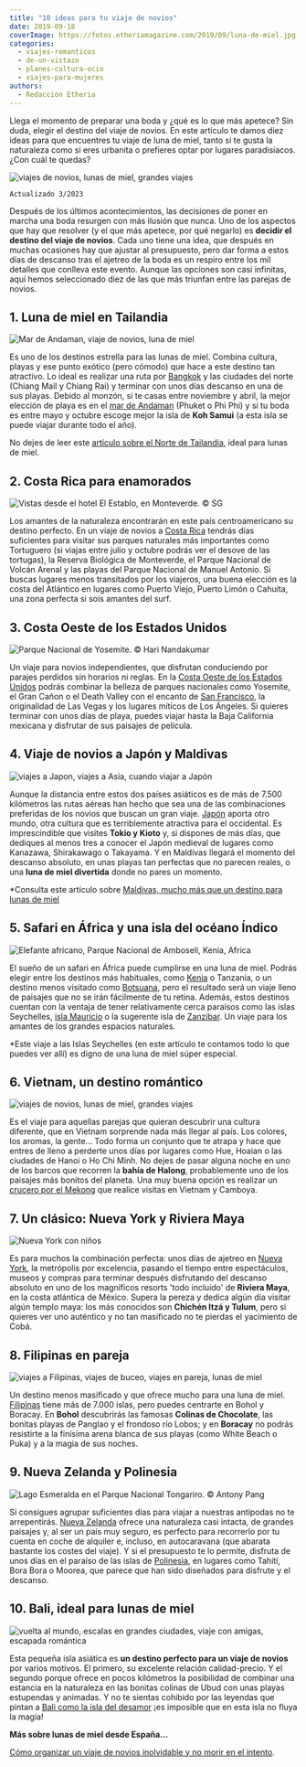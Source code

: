```yaml
---
title: "10 ideas para tu viaje de novios"
date: 2019-09-18
coverImage: https://fotos.etheriamagazine.com/2019/09/luna-de-miel.jpg
categories: 
  - viajes-romanticos
  - de-un-vistazo
  - planes-cultura-ocio
  - viajes-para-mujeres
authors: 
  - Redacción Etheria
---
```


Llega el momento de preparar una boda y ¿qué es lo que más apetece? Sin duda, elegir el 
destino del viaje de novios. En este artículo te damos diez ideas para que encuentres tu 
viaje de luna de miel, tanto si te gusta la naturaleza como si eres urbanita o prefieres 
optar por lugares paradisiacos. ¿Con cuál te quedas? 

![viajes de novios, lunas de miel, grandes viajes](https://fotos.etheriamagazine.com/2019/09/viajes-de-novios.jpg "¿Has elegido ya el destino de tu luna de miel? © Tatiana Gonzales")

```
Actualizado 3/2023
```

Después de los últimos acontecimientos, las decisiones de poner en marcha una boda 
resurgen con más ilusión que nunca. Uno de los aspectos que hay que resolver (y el que 
más apetece, por qué negarlo) es **decidir el destino del viaje de novios**. Cada uno 
tiene una idea, que después en muchas ocasiones hay que ajustar al presupuesto, pero dar 
forma a estos días de descanso tras el ajetreo de la boda es un respiro entre los mil 
detalles que conlleva este evento. Aunque las opciones son casi infinitas, aquí hemos 
seleccionado diez de las que más triunfan entre las parejas de novios. 

## 1\. Luna de miel en Tailandia

![Mar de Andaman, viaje de novios, luna de miel](https://fotos.etheriamagazine.com/2018/05/7-Playa-desierta-mar-Andaman.jpg "Playa desierta en el mar de Andaman. © SG")

Es uno de los destinos estrella para las lunas de miel. Combina cultura, playas y ese 
punto exótico (pero cómodo) que hace a este destino tan atractivo. Lo ideal es realizar 
una ruta por [Bangkok](https://etheriamagazine.com/2018/06/28/tres-dias-en-bangkok/) y 
las ciudades del norte (Chiang Mail y Chiang Rai) y terminar con unos días descanso en 
una de sus playas. Debido al monzón, si te casas entre noviembre y abril, la mejor 
elección de playa es en el [mar de 
Andaman](https://etheriamagazine.com/2018/06/16/viaje-parejas-mar-de-andaman/) (Phuket o 
Phi Phi) y si tu boda es entre mayo y octubre escoge mejor la isla de **Koh Samui** (a 
esta isla se puede viajar durante todo el año). 

No dejes de leer este [artículo sobre el Norte de 
Tailandia](https://etheriamagazine.com/2021/01/08/chiang-mai-explora-en-3-dias-la-tailandia-mas-espiritual/), 
ideal para lunas de miel. 

## 2\. Costa Rica para enamorados

![](https://fotos.etheriamagazine.com/2018/05/Costa-Rica-Monteverde-hotel-El-Establo.jpg "Vistas desde el hotel El Establo, en Monteverde. © SG")

Los amantes de la naturaleza encontrarán en este país centroamericano su destino 
perfecto. En un viaje de novios a [Costa Rica](https://www.visitcostarica.com/es) 
tendrás días suficientes para visitar sus parques naturales más importantes como 
Tortuguero (si viajas entre julio y octubre podrás ver el desove de las tortugas), la 
Reserva Biológica de Monteverde, el Parque Nacional de Volcán Arenal y las playas del 
Parque Nacional de Manuel Antonio. Si buscas lugares menos transitados por los viajeros, 
una buena elección es la costa del Atlántico en lugares como Puerto Viejo, Puerto Limón 
o Cahuita, una zona perfecta si sois amantes del surf. 

## 3\. Costa Oeste de los Estados Unidos

![](https://fotos.etheriamagazine.com/2019/09/viajes-novios-yosemite.jpg "Parque Nacional de Yosemite. © Hari Nandakumar")

Un viaje para novios independientes, que disfrutan conduciendo por parajes perdidos sin 
horarios ni reglas. En la [Costa Oeste de los Estados 
Unidos](https://etheriamagazine.com/2019/07/18/ruta-california-por-el-lejano-oeste-americano/) 
podrás combinar la belleza de parques nacionales como Yosemite, el Gran Cañon o el Death 
Valley con el encanto de [San 
Francisco](https://etheriamagazine.com/2018/07/12/10-visitas-imprescindibles-en-san-francisco/), 
la originalidad de Las Vegas y los lugares míticos de Los Ángeles. Si quieres terminar 
con unos días de playa, puedes viajar hasta la Baja California mexicana y disfrutar de 
sus paisajes de película. 

## 4\. Viaje de novios a Japón y Maldivas

![viajes a Japon, viajes a Asia, cuando viajar a Japón](https://fotos.etheriamagazine.com/2019/06/Preparar-viaje-Japon-primavera.jpg "Camino del Filósofo en Kioto. © SG")

Aunque la distancia entre estos dos países asiáticos es de más de 7.500 kilómetros las 
rutas aéreas han hecho que sea una de las combinaciones preferidas de los novios que 
buscan un gran viaje. [Japón](https://etheriamagazine.com/2019/06/18/como-organizar-un-viaje-a-japon/) 
aporta otro mundo, otra cultura que es terriblemente atractiva para el occidental. Es 
imprescindible que visites **Tokio y Kioto** y, si dispones de más días, que dediques al 
menos tres a conocer el Japón medieval de lugares como Kanazawa, Shirakawago o Takayama. 
Y en Maldivas llegará el momento del descanso absoluto, en unas playas tan perfectas que 
no parecen reales, o una **luna de miel divertida** donde no pares un momento. 

\*Consulta este artículo sobre [Maldivas, mucho más que un destino para lunas de 
miel](https://etheriamagazine.com/2021/03/23/guia-que-hacer-en-maldivas-buceo-surf/) 

## 5\. Safari en África y una isla del océano Índico

![Elefante africano, Parque Nacional de Amboseli, Kenia, Africa](https://fotos.etheriamagazine.com/2018/10/elefantes-amboseli-viaje-mujeres-kenia.jpg "Elefante en el Parque Nacional Amboseli (Kenia).")

El sueño de un safari en África puede cumplirse en una luna de miel. Podrás elegir entre 
los destinos más habituales, como [Kenia](https://etheriamagazine.com/2018/10/25/10-flechazos-para-viajar-a-kenia/) 
o Tanzania, o un destino menos visitado como [Botsuana](https://etheriamagazine.com/2018/11/22/botsuana-10-razones-para-sentirte-la-reina-de-africa/), 
pero el resultado será un viaje lleno de paisajes que no se irán fácilmente de tu 
retina. Además, estos destinos cuentan con la ventaja de tener relativamente cerca 
paraísos como las islas Seychelles, [isla 
Mauricio](https://etheriamagazine.com/2019/03/26/viajes-mujeres-mejores-planes-en-mauricio/) 
o la sugerente isla de [Zanzíbar](https://etheriamagazine.com/2018/11/30/mujeres-que-viajan-a-zanzibar-que-ver-en-tanzania/). 
Un viaje para los amantes de los grandes espacios naturales. 

\*Este viaje a las Islas Seychelles (en este artículo te contamos todo lo que puedes ver 
allí) es digno de una luna de miel súper especial. 

## 6\. Vietnam, un destino romántico

![viajes de novios, lunas de miel, grandes viajes](https://fotos.etheriamagazine.com/2019/09/viajes-novios-vietnam.jpg "Paisaje de arrozales del norte de Vietnam. © Peter Hammer")

Es el viaje para aquellas parejas que quieran descubrir una cultura diferente, que en 
Vietnam sorprende nada más llegar al país. Los colores, los aromas, la gente... Todo 
forma un conjunto que te atrapa y hace que entres de lleno a perderte unos días por 
lugares como Hue, Hoaian o las ciudades de Hanoi o Ho Chi Minh. No dejes de pasar alguna 
noche en uno de los barcos que recorren la **bahía de Halong**, probablemente uno de los 
paisajes más bonitos del planeta. Una muy buena opción es realizar un [crucero por el 
Mekong](https://etheriamagazine.com/2019/09/13/crucero-por-el-mekong-excursiones-vietnam-y-camboya/) 
que realice visitas en Vietnam y Camboya. 

## 7\. Un clásico: Nueva York y Riviera Maya

![Nueva York con niños](https://fotos.etheriamagazine.com/2018/05/2-Nueva-York-Central-Park.jpg "Lago de Central Park, en Nueva York. © SG")

Es para muchos la combinación perfecta: unos días de ajetreo en [Nueva 
York](https://etheriamagazine.com/2019/05/17/viaje-con-amigas-nueva-york-primavera/), la 
metrópolis por excelencia, pasando el tiempo entre espectáculos, museos y compras para 
terminar después disfrutando del descanso absoluto en uno de los magníficos resorts 
'todo incluido' de **Riviera Maya**, en la costa atlántica de México. Supera la pereza y 
dedica algún día visitar algún templo maya: los más conocidos son **Chichén Itzá y 
Tulum**, pero si quieres ver uno auténtico y no tan masificado no te pierdas el 
yacimiento de Cobá. 

## 8\. Filipinas en pareja

![viajes a Filipinas, viajes de buceo, viajes en pareja, lunas de miel](https://fotos.etheriamagazine.com/2019/05/Filipinas-bohol-playa.jpg "Playa de la isla de Bohol.")

Un destino menos masificado y que ofrece mucho para una luna de miel. [Filipinas](https://etheriamagazine.com/2019/06/07/viaje-parejas-luna-miel-boracay-bohol-filipinas/) 
tiene más de 7.000 islas, pero puedes centrarte en Bohol y Boracay. En **Bohol** 
descubrirás las famosas **Colinas de Chocolate**, las bonitas playas de Panglao y el 
frondoso río Lobos; y en **Boracay** no podrás resistirte a la finísima arena blanca de 
sus playas (como White Beach o Puka) y a la magia de sus noches. 

## 9\. Nueva Zelanda y Polinesia

![](https://fotos.etheriamagazine.com/2019/07/Nueva-Zelanda-lago-Tongariro.jpg "Lago Esmeralda en el Parque Nacional Tongariro. © Antony Pang")

Si consigues agrupar suficientes días para viajar a nuestras antípodas no te 
arrepentirás. [Nueva 
Zelanda](https://etheriamagazine.com/2018/08/21/nueva-zelanda-en-autocaravana/) ofrece 
una naturaleza casi intacta, de grandes paisajes y, al ser un país muy seguro, es 
perfecto para recorrerlo por tu cuenta en coche de alquiler e, incluso, en autocaravana 
(que abarata bastante los costes del viaje). Y si el presupuesto te lo permite, disfruta 
de unos días en el paraíso de las islas de [Polinesia](https://tahititourisme.es/es-es/), 
en lugares como Tahití, Bora Bora o Moorea, que parece que han sido diseñados para 
disfrute y el descanso. 

## 10\. Bali, ideal para lunas de miel

![vuelta al mundo, escalas en grandes ciudades, viaje con amigas, escapada romántica](https://fotos.etheriamagazine.com/2019/03/Bali-Ulun-Danu-Beratan-temple.jpg "Templos de Ulun Danu Beratan en Bali. © Sebastian Pena.")

Esta pequeña isla asiática es **un destino perfecto para un viaje de novios** por varios 
motivos. El primero, su excelente relación calidad-precio. Y el segundo porque ofrece en 
pocos kilómetros la posibilidad de combinar una estancia en la naturaleza en las bonitas 
colinas de Ubud con unas playas estupendas y animadas. Y no te sientas cohibido por las 
leyendas que pintan a [Bali como la isla del 
desamor](https://etheriamagazine.com/2019/07/23/luna-miel-bali-maldicion-ruptura/) ¡es 
imposible que en esta isla no fluya la magia! 

**Más sobre lunas de miel desde España...** 

[Cómo organizar un viaje de novios inolvidable y no morir en el 
intento](https://etheriamagazine.com/2021/01/13/como-organizar-viaje-de-novios-o-luna-de-miel/).
